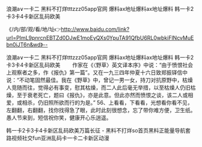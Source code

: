 浪潮a∨一卡二
黑料不打烊tttzzz05app官网
爆料ax地址爆料ax地址爆料
韩一卡2卡3卡4卡新区乱码欧美


《/内/部/观/看/地/址👉http://www.baidu.com/link?url=PImL9pnrcnEBTZd0DJwE1moEyQXs0YpuTA91QfbU6RL0wbkiFlNcvMuEbn0iJT6n&wd》--

浪潮a∨一卡二
黑料不打烊tttzzz05app官网
爆料ax地址爆料ax地址爆料
韩一卡2卡3卡4卡新区乱码欧美
　　作家在《〈野草〉英文译本序》中说：“由于愤恨社会上观察者之多，作《报仇》第一篇”。又在一九三四年仲夏十六日致郑振铎信中说：“不动笔固然最佳。我在《野草》中，曾记一男一女，持刀对抗原野中，枯燥人竞随而往，觉得必有事变，慰其枯燥，而二人此后毫无举措，以至枯燥人仍旧枯燥，至于衰老死亡，题曰《报仇》，亦是此意。但此亦然而愤恨之谈，该二人或相爱，或相杀，仍旧照所欲而行的为是。”
		56、上看看，下看看，光想看你看不见，左翻翻，右翻翻，找你找得急了眼，此时此刻很想念，忘了带你难方便，卫生纸。愚人节来到，短信祝你笑，健康开心乐逍遥。





韩一卡2卡3卡4卡新区乱码欧美万篇长征 - 黑料不打烊so首页黑料正能量导航套路视频社交fun亚洲乱码卡一卡二卡新区动漫
